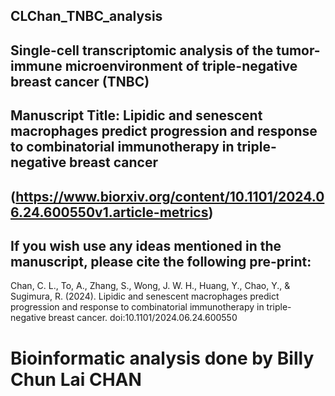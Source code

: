 ## CLChan_TNBC_analysis

## Single-cell transcriptomic analysis of the tumor-immune microenvironment of triple-negative breast cancer (TNBC)
## Manuscript Title: Lipidic and senescent macrophages predict progression and response to combinatorial immunotherapy in triple-negative breast cancer
## (https://www.biorxiv.org/content/10.1101/2024.06.24.600550v1.article-metrics)

## If you wish use any ideas mentioned in the manuscript, please cite the following pre-print:

Chan, C. L., To, A., Zhang, S., Wong, J. W. H., Huang, Y., Chao, Y., & Sugimura, R. (2024). Lipidic and senescent macrophages predict progression 
      and response to combinatorial immunotherapy in triple-negative breast cancer. doi:10.1101/2024.06.24.600550

# Bioinformatic analysis done by Billy Chun Lai CHAN 
